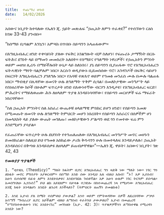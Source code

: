 ```yaml
---
title:  ተጨማሪ ሀሳብ
date:   14/02/2026
---
```


አበውና ነቢያት ከተባለው የኤለን ጂ. ኋይት መጽሐፍ “ኃጢአት ለምን ተፈቀደ?” የተሰኘውን ርዕስ ከገጽ 33-43 ያንብቡ።

“ከሰማይ ቢጣልም እንኳን፣ አምላክ በጥበቡ ሰይጣንን አላጠፋውም።

በእግዚአብሔር ዘንድ ተቀባይነት ያለው የፍቅር አገልግሎት ብቻ ስለሆነ፣ የፍጡራኑ ታማኝነት በርሱ ፍትሕና ደግነት ላይ በማመን መመስረት አለበት። የሰማይና የዓለማት ነዋሪዎች፣ የኃጢአትን ምንነት ወይም መዘዝ ሊረዱ በማይችሉበት ሁኔታ ላይ ስለነበሩ፣ ያኔ ሰይጣንን ቢያጠፋው ኖሮ የእግዚአብሔርን ፍትሓዊነት ማየት ባልቻሉም ነበር። እርሱን ወዲያውኑ ቢደመስሰው ኖሮ፣ አንዳንዶች በፍቅር ሳይሆን በፍርሃት እግዚአብሔርን ያገለግሉ ነበር። የአሳቹ ተጽእኖ ወይም የዓመፅ መንፈስ ሙሉ በሙሉ ባልጠፋ ነበር። ማብቂያ በሌላቸው ዘመናት ሁሉ ለዓለማት ጥቅም ሲባል፣ በመለኮታዊው መንግሥት ላይ የሰነዘራቸው ክሶች በሁሉም ፍጥረታት ዘንድ በእውነተኛው ብርሃን እንዲታዩ፣ የእግዚአብሔር ፍርድ፣ ምሕረትና የማይለወጠው ሕጉ ለዘላለም ጥያቄ እንዳይነሳባቸው፣ የሰይጣን መርሆዎች ፍሬ ማፍራት ነበረባቸው።

“ስለ ኃጢአት ምንነትና ስለ አስፈሪ ውጤቶቹ ዘላለማዊ ምስክር ይሆን ዘንድ፣ የሰይጣን አመጽ በሚመጡት ዘመናት ሁሉ ለዓለማት ትምህርት መሆን ነበረበት። የሰይጣን አሰራርና በሰዎችም ሆነ በመላእክት ላይ ያለው ውጤት መገለጡ፣ መለኮታዊውን ሥልጣን ወደ ጎን የመተው ፍሬ ምን እንደሚሆን ያሳያል።

የፈጠራቸው ፍጥረታት ሁሉ ደህንነት የተንጠለጠለው በእግዚአብሔር መንግሥት መኖር መሆኑን ይመሰክራል። ስለዚህ ይህ የዓመፅ አስከፊው ታሪክ ቅዱሳንን ሁሉ በመተላለፍ እንዳይታለሉ፣ ኃጢአት እንዳይሰሩና በቅጣቱ እንዳይሰቃዩ ለዘላለም ይጠብቃቸዋል።”—ኤለን ጂ. ዋይት፣ አበውና ነቢያት፣ ገጽ 42, 43

**የመወያያ ጥያቄዎች**

`1. “ቲዮደሲ (Theodicy)” ማለት ክፋትም ቢኖር እግዚአብሔር ግን ጻድቅ ነው ማለት ነው። ነገር ግን ለክፋት መኖር ምክንያት አያቀርብም። በሰማይ አንድ ሰው እንዲህ አለ ብለህ አስብ፣ “ኦ! አዎ ኢየሱስ፣ አሁን ቤተሰቦቼ በፊቴ ለምን እንደተሰቃዩና እንደተገደሉ ገብቶኛል። አዎ አሁን ሁሉም ነገር ትርጉም ይሰጣል። አመሰግናለሁ ኢየሱስ!” ይህ ልክ አይደለም። በታላቁ ተጋድሎ በስተመጨረሻ ነጻ የሚሆነው እግዚአብሔር እንጂ ክፋት እንዳልሆነ እንዴት ልንረዳ እንችላለን? (ትምህርት ዘጠኝን ይመልከቱ)`

`2. እንደ ኢዮብ ያለ ስሜት ተሰምቶህ ያውቃል? አንተ ወይም የምትወዳቸው ሰዎች ለደረሰባቸው ሥቃይ አሳማኝ ማብራሪያ ሊኖር አይችልም ብለህ ለማሰብ ተፈትነህ ታውቃለህ? ኢዮብ በመጨረሻ “የማያስተውለውን ነገር እንደተናገረ” መገንዘቡ (ኢዮ. 42: 3)፣ ጥያቄዎቻችንን ለማስተዋል የሚረዳን እንዴት ነው?`